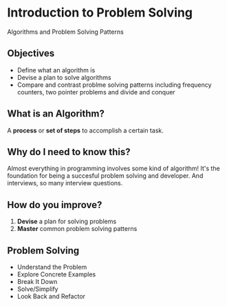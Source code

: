 # Introduction to Problem Solving

Algorithms and Problem Solving Patterns

## Objectives

- Define what an algorithm is
- Devise a plan to solve algorithms
- Compare and contrast problme solving patterns including frequency counters, two pointer problems and divide and conquer

## What is an Algorithm?

A **process** or **set of steps** to accomplish a certain task.

## Why do I need to know this?

Almost everything in programming involves some kind of algorithm! It's the foundation for being a succesful problem solving and developer. And interviews, so many interview questions.

## How do you improve?

1. **Devise** a plan for solving problems
1. **Master** common problem solving patterns

## Problem Solving

- Understand the Problem
- Explore Concrete Examples
- Break It Down
- Solve/Simplify
- Look Back and Refactor
